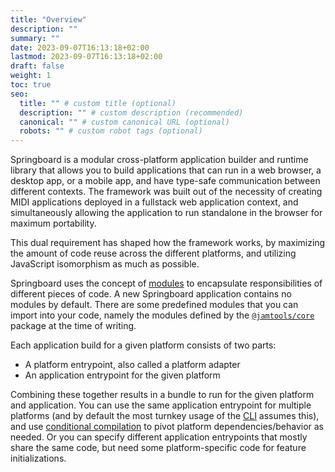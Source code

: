```yaml
---
title: "Overview"
description: ""
summary: ""
date: 2023-09-07T16:13:18+02:00
lastmod: 2023-09-07T16:13:18+02:00
draft: false
weight: 1
toc: true
seo:
  title: "" # custom title (optional)
  description: "" # custom description (recommended)
  canonical: "" # custom canonical URL (optional)
  robots: "" # custom robot tags (optional)
---
```


Springboard is a modular cross-platform application builder and runtime library that allows you to build applications that can run in a web browser, a desktop app, or a mobile app, and have type-safe communication between different contexts. The framework was built out of the necessity of creating MIDI applications deployed in a fullstack web application context, and simultaneously allowing the application to run standalone in the browser for maximum portability.

This dual requirement has shaped how the framework works, by maximizing the amount of code reuse across the different platforms, and utilizing JavaScript isomorphism as much as possible.

Springboard uses the concept of [modules](./module-development.md) to encapsulate responsibilities of different pieces of code. A new Springboard application contains no modules by default. There are some predefined modules that you can import into your code, namely the modules defined by the [`@jamtools/core`](https://github.com/jamtools/jamtools/tree/main/packages/jamtools/core/modules) package at the time of writing.

Each application build for a given platform consists of two parts:

- A platform entrypoint, also called a platform adapter
- An application entrypoint for the given platform

Combining these together results in a bundle to run for the given platform and application. You can use the same application entrypoint for multiple platforms (and by default the most turnkey usage of the [CLI](/docs/cli/sb) assumes this), and use [conditional compilation]() to pivot platform dependencies/behavior as needed. Or you can specify different application entrypoints that mostly share the same code, but need some platform-specific code for feature initializations.

<!-- What is a full-stack multi-player MIDI application? An application where there is a client-server architecture involved, and one of the following:
- there are MIDI instruments plugged into the desktop/server computer, and mobile/browser clients can interact via a user interface.
- there are MIDI instruments connected to clients, and interacting with other clients that potentially also have MIDI instruments connected to them.

---

More information:

- [Developing a module](./module-development.md)
- [Deployment contexts](./deployment-contexts/deployment-contexts.md) - Single-player and multi-player -->
